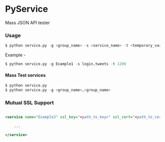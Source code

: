 PyService
=========

Mass JSON API tester


### Usage

```python
$ python service.py -g <group_name> -s <service_name> -t <temporary_variable> -o <key>=<value>,<key>=<value> -r GET|POST (optional) -l yes
```

Example -

```python
$ python service.py -g Example1 -s login,tweets -t 1200
```

#### Mass Test services

```python
$ python service.py 
$ python service.py -g <group_name>,<group_name>
```

### Mutual SSL Support

```xml

<service name="Example3" ssl_key="<path_to_key>" ssl_cert="<path_to_cert>" ssl_ca="<path_to_ca>"> 

	...

</service>

```
